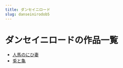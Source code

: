 ```yaml
---
title: ダンセイニロード
slug: danseinirodob5
---
```


# ダンセイニロードの作品一覧

- [人馬のにひ妻](renmanonihiqibc)
- [兎と亀](tutogui36)
